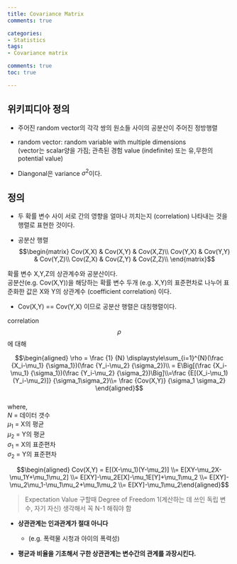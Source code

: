 ```yaml
---
title: Covariance Matrix
comments: true

categories:
- Statistics
tags:
- Covariance matrix

comments: true
toc: true

---
```



## 위키피디아 정의    
     
- 주어진 random vector의 각각 쌍의 원소들 사이의 공분산이 주어진 정방행렬

- random vector: random variable with multiple dimensions     
  (vector는 scalar양을 가짐; 관측된 경험 value (indefinite) 또는 유,무한의 potential value)

- Diangonal은 variance $\sigma^2$이다.

## 정의      

- 두 확률 변수 사이 서로 간의 영향을 얼마나 끼치는지 (correlation) 나타내는 것을 행렬로 표현한 것이다.

- 공분산 행렬    
$$\begin{matrix} 
Cov(X,X) & Cov(X,Y) & Cov(X,Z)\\
Cov(Y,X) & Cov(Y,Y) & Cov(Y,Z)\\
Cov(Z,X) & Cov(Z,Y) & Cov(Z,Z)\\
\end{matrix}$$

확률 변수 X,Y,Z의 상관계수와 공분산이다.     
공분산(e.g. Cov(X,Y))을 해당하는 확률 변수 두개 (e.g. X,Y)의 표준편차로 나누어 표준화한 값은 X와 Y의 상관계수 (coefficient correlation) 이다.     
- Cov(X,Y) == Cov(Y,X) 이므로 공분산 행렬은 대칭행렬이다.
    
correlation $$\rho$$에 대해    
          
$$\begin{aligned}  \rho = \frac {1} {N} \displaystyle\sum_{i=1}^{N}(\frac {X_i-\mu_1} {\sigma_1})(\frac {Y_i-\mu_2} {\sigma_2})\\
= E\Big[(\frac {X_i-\mu_1} {\sigma_1})(\frac {Y_i-\mu_2} {\sigma_2})\Big]\\=\frac {E[(X_i-\mu_1)(Y_i-\mu_2)]} {\sigma_1\sigma_2}\\= \frac {Cov(X,Y)} {\sigma_1 \sigma_2} \end{aligned}$$    
where,     
      $N$ = 데이터 갯수    
      $\mu_1$ = X의 평균    
      $\mu_2$ = Y의 평균    
      $\sigma_1$ = X의 표준편차    
      $\sigma_2$ = Y의 표준편차    

$$\begin{aligned} Cov(X,Y) = E[(X-\mu_1)(Y-\mu_2)]
\\= E[XY-\mu_2X-\mu_1Y+\mu_1\mu_2]
\\= E[XY]-\mu_2E[X]-\mu_1E[Y]+\mu_1\mu_2
\\= E[XY]-\mu_2\mu_1-\mu_1\mu_2+\mu_1\mu_2
\\= E[XY]-\mu_1\mu_2\end{aligned}$$    
> Expectation Value 구할때 Degree of Freedom 1(계산하는 데 쓰인 독립 변수, 자기 자신) 생각해서 꼭 N-1 해줘야 함

- **상관관계는 인과관계가 절대 아니다**
  - (e.g. 폭력물 시청과 아이의 폭력성)

- **평균과 비율을 기초해서 구한 상관관계는 변수간의 관계를 과장시킨다.**    

